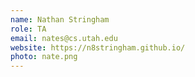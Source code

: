 ```yaml
---
name: Nathan Stringham	
role: TA
email: nates@cs.utah.edu
website: https://n8stringham.github.io/
photo: nate.png
---
```

    
    